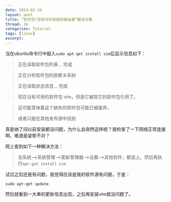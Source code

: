 ```yaml
---
date: 2014-02-16
layout: post
title: “软件包*没有可供安装的候选者”解决方案
thread: 34
categories: Tutorial
tags: [linux]
excerpt: 
---
```


当在ubuntu命令行中敲入`sudo apt-get install vim`后显示信息如下：

>正在读取软件包列表... 完成

>正在分析软件包的依赖关系树       

>正在读取状态信息... 完成       

>现在没有可用的软件包 vim，但是它被其它的软件包引用了。

>这可能意味着这个缺失的软件包可能已被废弃，

>或者只能在其他发布源中找到

真是纳了闷以前安装都没问题，为什么会突然这样呢？我检查了一下网络正常连接啊，难道是姿势不对？

网上查到如下一种解决方法：

>去系统-->系统管理-->更新管理器-->设置-->其他软件，都选上。然后再执行`apt-get install vim`

试过之后还是有问题，我觉得应该是我的软件源有问题，于是：

```
sudo apt-get update
```

然后就看到一大串的更新信息出现，之后再安装vim就没问题了。